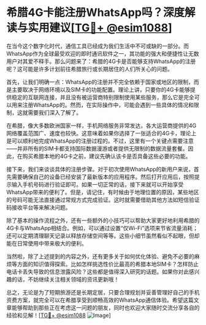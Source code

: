 # 希腊4G卡能注册WhatsApp吗？深度解读与实用建议[[TG💪+ @esim1088](https://t.me/s/esim1088)]

在当今这个数字化时代，通信工具已经成为我们生活中不可或缺的一部分。而WhatsApp作为全球最受欢迎的即时通讯软件之一，其功能的强大和便捷性让无数用户对其爱不释手。那么问题来了：希腊的4G卡是否能够支持WhatsApp的注册呢？这可能是许多计划前往希腊旅行或长期居住的人们所关心的问题。

首先，让我们明确一点：WhatsApp的注册并不完全依赖于国家或地区的限制，而是主要取决于网络环境以及SIM卡的功能配置。理论上讲，只要你的4G卡能够提供稳定的互联网连接，并且没有被运营商特别限制使用某些服务，那么它是完全可以用来注册WhatsApp的。然而，在实际操作中，可能会遇到一些具体的情况和限制，这就需要我们深入了解了。

在希腊，像大多数欧洲国家一样，手机网络服务非常发达，各大运营商提供的4G网络覆盖范围广、速度也较快。这意味着如果你选择了一张适合的4G卡，理论上是可以顺利地完成WhatsApp的注册过程的。不过，这里有一个关键点需要注意——并非所有的SIM卡都支持国际数据漫游或者提供无限制的数据流量套餐。因此，在购买希腊本地的4G卡之前，建议先确认该卡是否具备这些必要的功能。

接下来，我们来谈谈具体的注册步骤。对于初次使用WhatsApp的新用户来说，首先需要确保自己的设备已经安装了最新版本的应用程序。然后打开应用后，按照提示输入手机号码进行验证即可。如果一切正常的话，接下来就可以开始享受WhatsApp带来的便利了。但是，请记住，有时候由于地理位置的原因，某些地区的号码可能无法直接通过常规方式完成验证。这时就需要借助其他方法如短信验证码接收平台等来解决问题。

除了基本的操作流程之外，还有一些额外的小技巧可以帮助大家更好地利用希腊的4G卡与WhatsApp相结合。例如，可以通过设置“仅Wi-Fi”选项来节省流量消耗；还可以定期清理聊天记录以释放存储空间等等。这些小细节虽然看似不起眼，但却能在日常使用中带来极大的便利。

当然啦，除了上述提到的内容之外，还有更多关于如何优化体验、避免不必要的麻烦等方面的知识值得探索。比如怎样挑选性价比最高的希腊本地SIM卡？怎样防止电话卡丢失导致的信息泄露风险？这些都是值得深入研究的话题。如果你对此感兴趣的话，不妨继续关注相关领域的资讯更新哦！

总之，无论是为了短期旅游还是长期定居，只要合理规划并妥善管理好自己的手机资费方案，就完全可以在希腊享受到顺畅高效的WhatsApp通信体验。希望这篇文章能够帮助到那些正在考虑这一问题的朋友，同时也欢迎大家随时交流分享各自的经验和见解！[[TG💪+ @esim1088](https://t.me/s/esim1088) ![Image](https://i.postimg.cc/4NQfJmqS/Snipaste-2025-05-13-00-14-12.png)]
